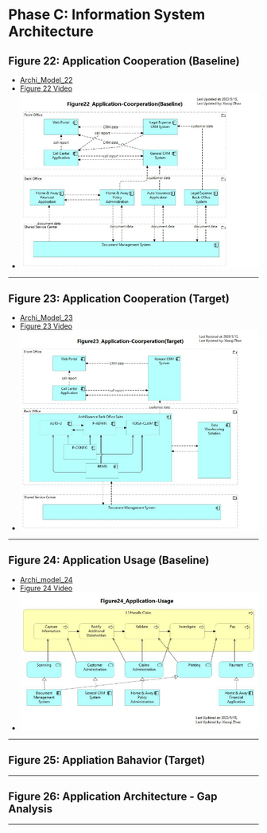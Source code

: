# Phase C: Information System Architecture

## Figure 22: Application Cooperation (Baseline)

- [Archi_Model_22](./Phase_C_IS_Architecture_Application/22-Application-Cooperation-Baseline.archimate)
- [Figure 22 Video](https://youtu.be/tDn6aAQz5Ho)
- ![Figure 22](./Phase_C_IS_Architecture_Application/Figure22_Application-Coorperation(Baseline).jpg)

---

## Figure 23: Application Cooperation (Target)

- [Archi_Model_23](./Phase_C_IS_Architecture_Application/23-Application-Cooperation-Target.archimate)
- [Figure 23 Video](https://youtu.be/3SuWjZdnCY0)
- ![Figure 23](./Phase_C_IS_Architecture_Application/Figure23_Application-Coorperation(Target).jpg)

---

## Figure 24: Application Usage (Baseline)

- [Archi_model_24](./Phase_C_IS_Architecture_Application/24-Application-Usage-Baseline.archimate)
- [Figure 24 Video](https://youtu.be/8kqIYG5_kl4)
- ![Figure 24](Phase_C_IS_Architecture_Application/Figure24_Application-Usage.jpg)

---

## Figure 25: Appliation Bahavior (Target)

---

## Figure 26: Application Architecture - Gap Analysis

---

